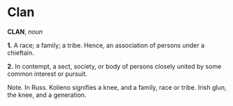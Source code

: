 # Clan

**CLAN**, _noun_

**1.** A race; a family; a tribe. Hence, an association of persons under a chieftain.

**2.** In contempt, a sect, society, or body of persons closely united by some common interest or pursuit.

Note. In Russ. Kolieno signifies a knee, and a family, race or tribe. Irish glun, the knee, and a generation.